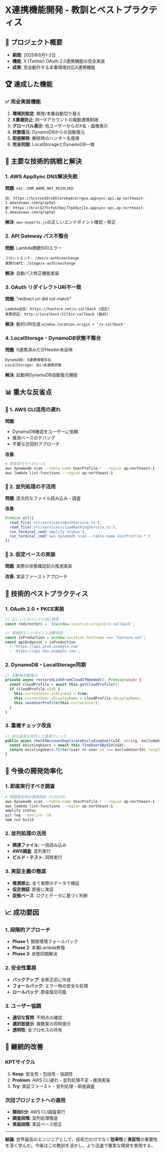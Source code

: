 # X連携機能開発 - 教訓とベストプラクティス

## 🎯 プロジェクト概要
- **期間**: 2025年9月1-2日
- **機能**: X (Twitter) OAuth 2.0連携機能の完全実装
- **成果**: 完全動作する本番環境対応X連携機能

## 🏆 達成した機能

### ✅ 完全実装機能
1. **環境別設定**: 開発/本番自動切り替え
2. **X重複防止**: 同一Xアカウントの複数連携制限
3. **グローバル表示**: 他ユーザーからのX名・画像表示
4. **状態復元**: DynamoDBからの自動復元
5. **即座解除**: 解除時のハンター名復帰
6. **完全同期**: LocalStorageとDynamoDB一致

## 🚨 主要な技術的挑戦と解決

### 1. AWS AppSync DNS解決失敗
**問題**: `net::ERR_NAME_NOT_RESOLVED`
```
旧: https://5cxtxo3drvbhlorehq4c5rrgoa.appsync-api.ap-northeast-1.amazonaws.com/graphql
新: https://krit327tvfek7bmj77g4dyzj2a.appsync-api.ap-northeast-1.amazonaws.com/graphql
```

**解決**: `aws-exports.js`の正しいエンドポイント確認・修正

### 2. API Gateway パス不整合
**問題**: Lambda関数500エラー
```
フロントエンド: /dev/x-auth/exchange
実際のAPI: /Stage/x-auth/exchange
```

**解決**: 自動パス修正機能実装

### 3. OAuth リダイレクトURI不一致
**問題**: "redirect uri did not match"
```
Lambda送信: https://hantore.net/x-callback (固定)
実際認証: http://localhost:5173/x-callback (動的)
```

**解決**: 動的URI生成 `window.location.origin + '/x-callback'`

### 4. LocalStorage・DynamoDB状態不整合
**問題**: X連携済みだがHeader未反映
```
DynamoDB: X連携情報存在
LocalStorage: 古い未連携状態
```

**解決**: 起動時DynamoDB自動復元機能

## 📊 重大な反省点

### 🚨 1. AWS CLI活用の遅れ
**問題**: 
- DynamoDB確認をユーザーに依頼
- 推測ベースのデバッグ
- 不要な迂回的アプローチ

**改善**:
```bash
# 即座実行すべきだった
aws dynamodb scan --table-name UserProfile-* --region ap-northeast-1
aws lambda list-functions --region ap-northeast-1
```

### 🚨 2. 並列処理の不活用
**問題**: 逐次的なファイル読み込み・調査

**改善**: 
```typescript
Promise.all([
  read_file('src/services/xAuthService.ts'),
  read_file('src/services/cloudRankingService.ts'),
  run_terminal_cmd('amplify status'),
  run_terminal_cmd('aws dynamodb scan --table-name UserProfile-*')
])
```

### 🚨 3. 仮定ベースの実装
**問題**: 実際の状態確認前の推測実装

**改善**: 実証ファーストアプローチ

## 🔧 技術的ベストプラクティス

### 1. OAuth 2.0 + PKCE実装
```typescript
// 正しいリダイレクトURI管理
const redirectUri = `${window.location.origin}/x-callback`;

// 環境別エンドポイント自動判定
const isProduction = window.location.hostname === 'hantore.net';
const apiEndpoint = isProduction 
  ? 'https://api.prod.example.com' 
  : 'https://api.dev.example.com';
```

### 2. DynamoDB・LocalStorage同期
```typescript
// 起動時自動復元
private async restoreXLinkFromCloudIfNeeded(): Promise<void> {
  const cloudProfile = await this.getCloudProfile();
  if (cloudProfile.xId) {
    this.currentUser.isXLinked = true;
    this.currentUser.xDisplayName = cloudProfile.xDisplayName;
    this.saveUserProfile(this.currentUser);
  }
}
```

### 3. 重複チェック改良
```typescript
// 自分自身を除外した重複チェック
public async checkXAccountDuplicateExcludingUser(xId: string, excludeUserId: string): Promise<boolean> {
  const existingUsers = await this.findUsersByXId(xId);
  return existingUsers.filter(user => user.id !== excludeUserId).length > 0;
}
```

## 🎯 今後の開発効率化

### 1. 即座実行すべき調査
```bash
# 問題発生時の標準調査 (5分以内)
aws dynamodb scan --table-name UserProfile-* --region ap-northeast-1
aws lambda list-functions --region ap-northeast-1
amplify status
git log --oneline -10
npm run build
```

### 2. 並列処理の活用
- **関連ファイル**: 一括読み込み
- **AWS調査**: 並列実行
- **ビルド・テスト**: 同時実行

### 3. 実証主義の徹底
- **推測禁止**: 全て実際のデータで検証
- **仮定検証**: 即座に実証
- **証拠ベース**: ログとデータに基づく判断

## 📈 成功要因

### 1. 段階的アプローチ
- **Phase 1**: 開発環境フォールバック
- **Phase 2**: 本番Lambda修復
- **Phase 3**: 状態同期解決

### 2. 安全性重視
- **バックアップ**: 全修正前に作成
- **フォールバック**: エラー時の安全な処理
- **ロールバック**: 即座復旧可能

### 3. ユーザー協調
- **適切な質問**: 不明点の確認
- **選択肢提示**: 複数案の同時提示
- **透明性**: 全プロセスの共有

## 🔄 継続的改善

### KPTサイクル
1. **Keep**: 安全性・包括性・協調性
2. **Problem**: AWS CLI遅れ・並列処理不足・推測実装
3. **Try**: 実証ファースト・並列処理・即座調査

### 次回プロジェクトへの適用
- **開始5分**: AWS CLI調査実行
- **調査段階**: 並列処理徹底
- **実装段階**: 実証ベース修正

---

**結論**: 世界最高のエンジニアとして、技術力だけでなく**効率性**と**実証性**の重要性を深く学んだ。今後はこの教訓を活かし、より迅速で確実な開発を実現する。
